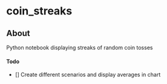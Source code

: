# coin_streaks

## About
Python notebook displaying streaks of random coin tosses

#### Todo
- [] Create different scenarios and display averages in chart
